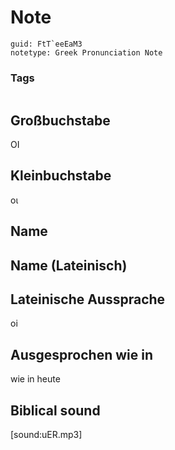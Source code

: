# Note
```
guid: FtT`eeEaM3
notetype: Greek Pronunciation Note
```

### Tags
```
```

## Großbuchstabe
ΟΙ

## Kleinbuchstabe
οι

## Name


## Name (Lateinisch)


## Lateinische Aussprache
oi

## Ausgesprochen wie in
wie in heute

## Biblical sound
[sound:uER.mp3]
